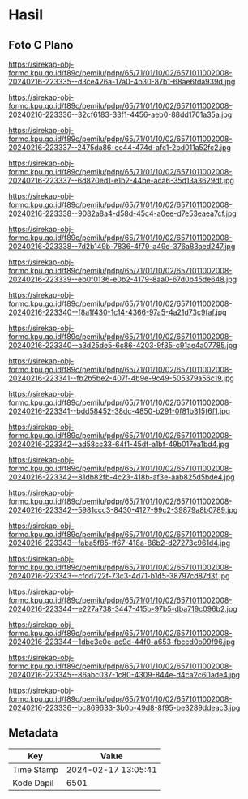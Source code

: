 # Hasil

## Foto C Plano

https://sirekap-obj-formc.kpu.go.id/f89c/pemilu/pdpr/65/71/01/10/02/6571011002008-20240216-223335--d3ce426a-17a0-4b30-87b1-68ae6fda939d.jpg

https://sirekap-obj-formc.kpu.go.id/f89c/pemilu/pdpr/65/71/01/10/02/6571011002008-20240216-223336--32cf6183-33f1-4456-aeb0-88dd1701a35a.jpg

https://sirekap-obj-formc.kpu.go.id/f89c/pemilu/pdpr/65/71/01/10/02/6571011002008-20240216-223337--2475da86-ee44-474d-afc1-2bd011a52fc2.jpg

https://sirekap-obj-formc.kpu.go.id/f89c/pemilu/pdpr/65/71/01/10/02/6571011002008-20240216-223337--6d820ed1-e1b2-44be-aca6-35d13a3629df.jpg

https://sirekap-obj-formc.kpu.go.id/f89c/pemilu/pdpr/65/71/01/10/02/6571011002008-20240216-223338--9082a8a4-d58d-45c4-a0ee-d7e53eaea7cf.jpg

https://sirekap-obj-formc.kpu.go.id/f89c/pemilu/pdpr/65/71/01/10/02/6571011002008-20240216-223338--7d2b149b-7836-4f79-a49e-376a83aed247.jpg

https://sirekap-obj-formc.kpu.go.id/f89c/pemilu/pdpr/65/71/01/10/02/6571011002008-20240216-223339--eb0f0136-e0b2-4179-8aa0-67d0b45de648.jpg

https://sirekap-obj-formc.kpu.go.id/f89c/pemilu/pdpr/65/71/01/10/02/6571011002008-20240216-223340--f8a1f430-1c14-4366-97a5-4a21d73c9faf.jpg

https://sirekap-obj-formc.kpu.go.id/f89c/pemilu/pdpr/65/71/01/10/02/6571011002008-20240216-223340--a3d25de5-6c86-4203-9f35-c91ae4a07785.jpg

https://sirekap-obj-formc.kpu.go.id/f89c/pemilu/pdpr/65/71/01/10/02/6571011002008-20240216-223341--fb2b5be2-407f-4b9e-9c49-505379a56c19.jpg

https://sirekap-obj-formc.kpu.go.id/f89c/pemilu/pdpr/65/71/01/10/02/6571011002008-20240216-223341--bdd58452-38dc-4850-b291-0f81b315f6f1.jpg

https://sirekap-obj-formc.kpu.go.id/f89c/pemilu/pdpr/65/71/01/10/02/6571011002008-20240216-223342--ad58cc33-64f1-45df-a1bf-49b017ea1bd4.jpg

https://sirekap-obj-formc.kpu.go.id/f89c/pemilu/pdpr/65/71/01/10/02/6571011002008-20240216-223342--81db82fb-4c23-418b-af3e-aab825d5bde4.jpg

https://sirekap-obj-formc.kpu.go.id/f89c/pemilu/pdpr/65/71/01/10/02/6571011002008-20240216-223342--5981ccc3-8430-4127-99c2-39879a8b0789.jpg

https://sirekap-obj-formc.kpu.go.id/f89c/pemilu/pdpr/65/71/01/10/02/6571011002008-20240216-223343--faba5f85-ff67-418a-86b2-d27273c961d4.jpg

https://sirekap-obj-formc.kpu.go.id/f89c/pemilu/pdpr/65/71/01/10/02/6571011002008-20240216-223343--cfdd722f-73c3-4d71-b1d5-38797cd87d3f.jpg

https://sirekap-obj-formc.kpu.go.id/f89c/pemilu/pdpr/65/71/01/10/02/6571011002008-20240216-223344--e227a738-3447-415b-97b5-dba719c096b2.jpg

https://sirekap-obj-formc.kpu.go.id/f89c/pemilu/pdpr/65/71/01/10/02/6571011002008-20240216-223344--1dbe3e0e-ac9d-44f0-a653-fbccd0b99f96.jpg

https://sirekap-obj-formc.kpu.go.id/f89c/pemilu/pdpr/65/71/01/10/02/6571011002008-20240216-223345--86abc037-1c80-4309-844e-d4ca2c60ade4.jpg

https://sirekap-obj-formc.kpu.go.id/f89c/pemilu/pdpr/65/71/01/10/02/6571011002008-20240216-223336--bc869633-3b0b-49d8-8f95-be3289ddeac3.jpg


## Metadata

| Key        | Value               |
| ---------- | ------------------- |
| Time Stamp | 2024-02-17 13:05:41 |
| Kode Dapil | 6501                |




